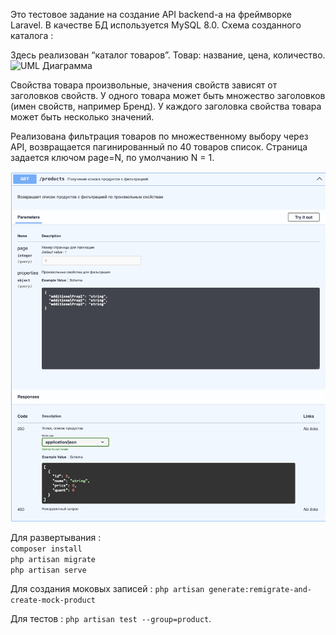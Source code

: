 Это тестовое задание на создание API backend-а на фреймворке Laravel. В качестве БД используется MySQL 8.0.
Схема созданного каталога :


Здесь реализован “каталог товаров”. Товар: название, цена, количество. 
![UML Диаграмма](./SCHEMA:db.png)

Свойства товара произвольные, значения свойств зависят от заголовков свойств. 
У одного товара может быть множество заголовков (имен свойств, например Бренд). У каждого заголовка свойства товара может быть несколько значений.

Реализована фильтрация товаров по множественному выбору через API, возвращается пагинированный по 40 товаров список. Страница задается ключом page=N,
по умолчанию N = 1.

![](./products_api.png)

Для развертывания : \
  ```composer install``` \
  ```php artisan migrate``` \
  ```php artisan serve``` 

Для создания моковых записей : ```php artisan generate:remigrate-and-create-mock-product```

Для тестов : 
```php artisan test --group=product```.
